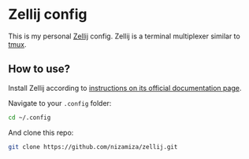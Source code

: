 # Zellij config

This is my personal [Zellij](https://zellij.dev/) config. Zellij is a terminal
multiplexer similar to [tmux](https://github.com/tmux/tmux/wiki).

## How to use?

Install Zellij according to [instructions on its official documentation page](https://zellij.dev/documentation/installation.html). 

Navigate to your `.config` folder:

```bash
cd ~/.config
```

And clone this repo:

```bash
git clone https://github.com/nizamiza/zellij.git
```

